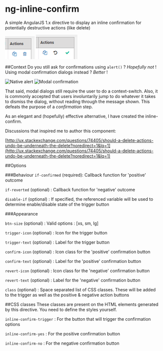 # ng-inline-confirm
A simple AngularJS 1.x directive to display an inline confirmation for potentially destructive actions (like delete)

![Initial state](https://github.com/spkarve/ng-inline-confirm/blob/master/initial-state.png)
![Transition state](https://github.com/spkarve/ng-inline-confirm/blob/master/transition.png)

##Context
Do you still ask for confirmations using `alert()` ? *Hopefully not* ! Using modal confirmation dialogs instead ? *Better* !

![Native alert](http://i.stack.imgur.com/6mZQS.png)
![Modal confirmation](http://www.jqueryscript.net/images/Lightweight-Modal-Dialog-Plugin-For-Bootstrap-Bootstrap-Confirm.jpg)

That said, modal dialogs still require the user to do a context-switch. Also, it is commonly accepted that users involuntarily jump to do whatever it takes to dismiss the dialog, without reading through the message shown. This defeats the purpose of a *confirmation* step.

As an elegant and (hopefully) effective alternative, I have created the inline-confirm.

Discussions that inspired me to author this component:

[http://ux.stackexchange.com/questions/74405/should-a-delete-actions-undo-be-underneath-the-delete?noredirect=1&lq=1](http://ux.stackexchange.com/questions/74405/should-a-delete-actions-undo-be-underneath-the-delete?noredirect=1&lq=1)

##Options

###Behaviour
`if-confirmed` (required): Callback function for 'positive' outcome

`if-reverted` (optional) : Callback function for 'negative' outcome

`disable-if` (optional) : If specified, the referenced variable will be used to determine enable/disable state of the trigger button

###Appearance

`btn-size` (optional) : Valid options : [xs, sm, lg]

`trigger-icon` (optional) : Icon for the trigger button

`trigger-text` (optional) : Label for the trigger button

`confirm-icon` (optional) : Icon class for the 'positive' confirmation button

`confirm-text` (optional) : Label for the 'positive' confirmation button

`revert-icon` (optional) : Icon class for the 'negative' confirmation button

`revert-text` (optional) : Label for the 'negative' confirmation button

`class` (optional) : Space separated list of CSS classes. These will be added to the trigger as well as the positive & negative action buttons

##CSS classes
These classes are present on the HTML elements generated by this directive. You need to define the styles yourself.

`inline-confirm-trigger` : For the button that will trigger the confirmation options

`inline-confirm-yes` : For the positive confirmation button

`inline-confirm-no` : For the negative confirmation button

